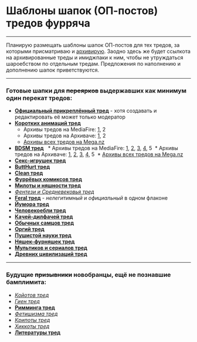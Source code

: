 # Шаблоны шапок (ОП-постов) тредов фурряча

---

Планирую размещать шаблоны шапок ОП-постов для тех тредов, за которыми присматриваю и [архивирую](https://mega.nz/#F!vY5h2bxB!zw0o2i4czJqVl0OxlNJL1g "Архив тредов на Меге").
Заодно здесь же будет ссылкота на архивированные треды и имиджпаки к ним, чтобы не утруждаться шароебством по отдельным тредам.
Предложения по наполнению и дополнению шапок приветствуются.

---

### Готовые шапки для ~~переярков~~ выдержавших как минимум один перекат тредов:

* __[Официальный прикреплённый тред](OFF.md)__ - хотя создавать и редактировать её может только модератор
* __[Коротких анимаций тред](A.md)__
  * Архивы тредов на MediaFire: [1](http://www.mediafire.com/?hmkjnvtgpxvxtts), 2
  * Архивы тредов на Архиваче: [1](http://arhivach.org/thread/122270/), 2
  * [Архивы всех тредов на Mega.nz](https://mega.nz/#F!6VpgSIaC!ql_jPT1lHjdC-oWsp_GCxQ)
* __[BDSM тред](B.md)__
  * Архивы тредов на MediaFire: [1](http://www.mediafire.com/?phxb62cbi96fn6d), [2](http://www.mediafire.com/?t6612afy1lyatc7), [3](http://www.mediafire.com/?4jx7cept28821c9), [4](http://www.mediafire.com/?dtajw7vm9t4x4b5), 5
  * Архивы тредов на Архиваче: [1](http://web.archive.org/web/20121028113450/http://2ch.hk/fur/res/55394.html), [2](http://arhivach.org/thread/72491/), [3](http://arhivach.org/thread/122272/), [4](http://arhivach.org/thread/305923/), 5
  * [Архивы всех тредов на Mega.nz](https://mega.nz/#F!KUZ01ZLD!JL-YJE_9KdS9kl-5rmvQ8A)
* __[Секс-игрушек тред](BD.md)__
* __[ButtHurt тред](BH.md)__
* __[Clean тред](C.md)__
* __[Фуррёвых комиксов тред](COM.md)__
* __[Милоты и няшности тред](CUTE.md)__
* _[Фентези и Средневековья тред](FANT.md)_
* __[Feral тред](FERAL.md)__ - _нелегитимный_ и _официальный_ в одном флаконе
* __[Йумора тред](FUN.md)__
* __[Человекоебли тред](HUM.md)__
* __[Качей-дилфачей тред](M.md)__
* __[Обычных самцов тред](N.md)__
* __[Оргий тред](O.md)__
* __[Пушистой науки тред](SCI.md)__
* __[Няшек-фурняшек тред](T.md)__
* __[Мультиков и сериалов тред](TOONS.md)__
* __[Древних цивилизаций тред](TRIBAL.md)__

---

### Будущие ~~призывники~~ новобранцы, ещё не познавшие бамплимита:

* _[Койотов тред](COY.md)_
* _[Гиен тред](HY.md)_
* __[Римминга тред](RIM.md)__
* _[Фетишизма тред](FET.md)_
* _[Крипоты тред](CREEP.md)_
* _[Хиккоты тред](ANGST.md)_
* __[Литературы тред](LIT.md)__
